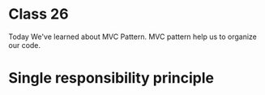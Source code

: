 # Class 26 
Today We've learned about MVC Pattern. MVC pattern help us to organize our code. 

# Single responsibility principle

